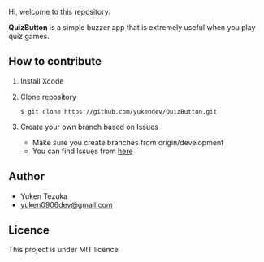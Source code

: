 Hi, welcome to this repository.  

**QuizButton** is a simple buzzer app that is extremely useful when you play quiz games.

## How to contribute
1. Install Xcode
2. Clone repository

    ```terminal
    $ git clone https://github.com/yukendev/QuizButton.git
    ```

3. Create your own branch based on Issues
    - Make sure you create branches from origin/development
    - You can find Issues from [here](https://github.com/yukendev/QuizButton/issues)

## Author
- Yuken Tezuka
- yuken0906dev@gmail.com

## Licence
This project is under MIT licence
